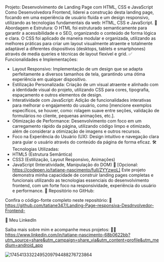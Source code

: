 
Projeto: Desenvolvimento de Landing Page com HTML, CSS e JavaScript
Como Desenvolvedora Frontend, liderei a construção desta landing page, focando em uma experiência de usuário fluida e um design responsivo, utilizando as tecnologias fundamentais da web: HTML, CSS e JavaScript.
🧠 Abordagem e Estrutura:
O HTML foi estruturado semanticamente para garantir a acessibilidade e o SEO, organizando o conteúdo de forma lógica e clara. O CSS foi aplicado de maneira modular e organizada, utilizando as melhores práticas para criar um layout visualmente atraente e totalmente adaptável a diferentes dispositivos (desktops, tablets e smartphones) através de media queries e técnicas de layout flexível e grid.
✅ Funcionalidades e Implementações:
* Layout Responsivo: Implementação de um design que se adapta perfeitamente a diversos tamanhos de tela, garantindo uma ótima experiência em qualquer dispositivo.
* Estilização Personalizada: Criação de um visual atraente e alinhado com a identidade visual do projeto, utilizando CSS para cores, tipografia, espaçamento e outros elementos de design.
* Interatividade com JavaScript: Adição de funcionalidades interativas para melhorar o engajamento do usuário, como [mencione exemplos específicos, se houver, como: rolagem suave entre seções, validação de formulários no cliente, pequenas animações, etc.].
* Otimização de Performance: Desenvolvimento com foco em um carregamento rápido da página, utilizando código limpo e otimizado, além de considerar a otimização de imagens e outros recursos.
* Foco na Experiência do Usuário (UX): Design intuitivo e navegação clara para guiar o usuário através do conteúdo da página de forma eficaz.
🛠️ Tecnologias Utilizadas:
* HTML5 (Estrutura Semântica)
* CSS3 (Estilização, Layout Responsivo, Animações)
* JavaScript (Interatividade, Manipulação do DOM)
🔗 [Opcional: https://codepen.io/tatiane-nascimento/full/ZYYzwoL]
Este projeto demonstra minha capacidade de
construir landing pages completas e funcionais utilizando as tecnologias essenciais do desenvolvimento frontend, com um forte foco na responsividade, experiência do usuário e performance.
📂 Repositório no GitHub: 

Confira o código-fonte completo neste repositório:
🔗 https://github.com/tatiane347/Landing-Page-responsiva-Desdnvolvedor-Frontend-

💼 Meu LinkedIn 

Saiba mais sobre mim e acompanhe meus projetos:
👩‍💻 https://www.linkedin.com/in/tatiane-nascimento-68b0622bb?utm_source=share&utm_campaign=share_via&utm_content=profile&utm_medium=android_app 


![17454133322495209794488276723864](https://github.com/user-attachments/assets/f02f91d8-4cb1-47da-97ce-1beb519d83dc)
